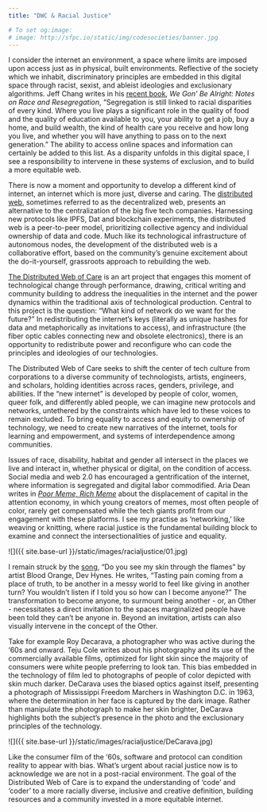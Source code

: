 ```yaml
---
title: "DWC & Racial Justice"

# To set og:image:
# image: http://sfpc.io/static/img/codesocieties/banner.jpg
---
```


I consider the internet an environment, a space where limits are imposed upon access just as in physical, built environments. Reflective of the society which we inhabit, discriminatory principles are embedded in this digital space through racist, sexist, and ableist ideologies and exclusionary algorithms. Jeff Chang writes in his [recent book](http://bealright.net/), *We Gon’ Be Alright: Notes on Race and Resegregation*, “Segregation is still linked to racial disparities of every kind. Where you live plays a significant role in the quality of food and the quality of education available to you, your ability to get a job, buy a home, and build wealth, the kind of health care you receive and how long you live, and whether you will have anything to pass on to the next generation.” The ability to access online spaces and information can certainly be added to this list. As a disparity unfolds in this digital space, I see a responsibility to intervene in these systems of exclusion, and to build a more equitable web. 

There is now a moment and opportunity to develop a different kind of internet, an internet which is more just, diverse and caring. The [distributed web](https://hacks.mozilla.org/2018/07/introducing-the-d-web/), sometimes referred to as the decentralized web, presents an alternative to the centralization of the big five tech companies. Harnessing new protocols like IPFS, Dat and blockchain experiments, the distributed web is a peer-to-peer model, prioritizing collective agency and individual ownership of data and code. Much like its technological infrastructure of autonomous nodes, the development of the distributed web is a collaborative effort, based on the community’s genuine excitement about the do-it-yourself, grassroots approach to rebuilding the web.

[The Distributed Web of Care](https://dwc-tchoi8.hashbase.io/) is an art project that engages this moment of technological change through performance, drawing, critical writing and community building to address the inequalities in the internet and the power dynamics within the traditional axis of technological production. Central to this project is the question: “What kind of network do we want for the future?” In redistributing the internet’s keys (literally as unique hashes for data and metaphorically as invitations to access), and infrastructure (the fiber optic cables connecting new and obsolete electronics), there is an opportunity to redistribute power and reconfigure who can code the principles and ideologies of our technologies. 

The Distributed Web of Care seeks to shift the center of tech culture from corporations to a diverse community of technologists, artists, engineers, and scholars, holding identities across races, genders, privilege, and abilities. If the “new internet” is developed by people of color, women, queer folk, and differently abled people, we can imagine new protocols and networks, untethered by the constraints which have led to these voices to remain excluded. To bring equality to access and equity to ownership of technology, we need to create new narratives of the internet, tools for learning and empowerment, and systems of interdependence among communities. 

Issues of race, disability, habitat and gender all intersect in the places we live and interact in, whether physical or digital, on the condition of access. Social media and web 2.0 has encouraged a gentrification of the internet, where information is segregated and digital labor commodified. Aria Dean writes in *[Poor Meme, Rich Meme](https://reallifemag.com/poor-meme-rich-meme/)* about the displacement of capital in the attention economy, in which young creators of memes, most often people of color, rarely get compensated while the tech giants profit from our engagement with these platforms. I see my practise as ‘networking,’ like weaving or knitting, where racial justice is the fundamental building block to examine and connect the intersectionalities of justice and equality. 

![]({{ site.base-url }}/static/images/racialjustice/01.jpg)


I remain struck by the [song](https://soundcloud.com/bloodorange/do-you-see-my-skin-through-the-flames), “Do you see my skin through the flames” by artist Blood Orange, Dev Hynes. He writes, “Tasting pain coming from a place of truth, to be another in a messy world to feel like giving in another turn? You wouldn’t listen if I told you so how can I become anyone?” The transformation to become anyone, to surmount being another - or, an Other - necessitates a direct invitation to the spaces marginalized people have been told they can’t be anyone in. Beyond an invitation, artists can also visually intervene in the concept of the Other. 

Take for example Roy Decarava, a photographer who was active during the ‘60s and onward. Teju Cole writes about his photography and its use of the commercially available films, optimized for light skin since the majority of consumers were white people preferring to look tan. This bias embedded in the technology of film led to photographs of people of color depicted with skin much darker. DeCarava uses the biased optics against itself, presenting a photograph of Mississippi Freedom Marchers in Washington D.C. in 1963, where the determination in her face is captured by the dark image. Rather than manipulate the photograph to make her skin brighter, DeCarava highlights both the subject’s presence in the photo and the exclusionary principles of the technology.

![]({{ site.base-url }}/static/images/racialjustice/DeCarava.jpg)

Like the consumer film of the ‘60s, software and protocol can condition reality to appear with bias. What’s urgent about racial justice now is to acknowledge we are not in a post-racial environment. The goal of the Distributed Web of Care is to expand the understanding of ‘code’ and ‘coder’ to a more racially diverse, inclusive and creative definition, building resources and a community invested in a more equitable internet. 
